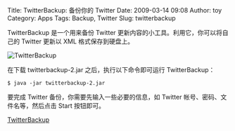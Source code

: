 Title: TwitterBackup: 备份你的 Twitter
Date: 2009-03-14 09:08
Author: toy
Category: Apps
Tags: Backup, Twitter
Slug: twitterbackup

TwitterBackup 是一个用来备份 Twitter
更新内容的小工具。利用它，你可以将自己的 Twitter 更新以 XML
格式保存到硬盘上。

![TwitterBackup](http://i.linuxtoy.org/images/2009/03/twitterbackup.png)

在下载 twitterbackup-2.jar 之后，执行以下命令即可运行 TwitterBackup：

`$ java -jar twitterbackup-2.jar`

要完成 Twitter 备份，你需要先输入一些必要的信息，如 Twitter
帐号、密码、文件名等，然后点击 Start 按钮即可。

[TwitterBackup](http://johannburkard.de/blog/programming/java/backup-twitter-tweets-with-twitterbackup.html)
